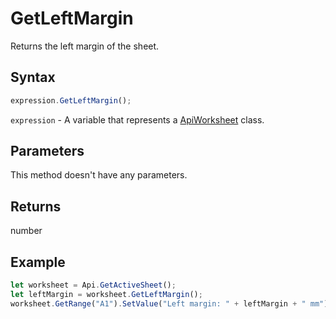 # GetLeftMargin

Returns the left margin of the sheet.

## Syntax

```javascript
expression.GetLeftMargin();
```

`expression` - A variable that represents a [ApiWorksheet](../ApiWorksheet.md) class.

## Parameters

This method doesn't have any parameters.

## Returns

number

## Example



```javascript editor-
let worksheet = Api.GetActiveSheet();
let leftMargin = worksheet.GetLeftMargin();
worksheet.GetRange("A1").SetValue("Left margin: " + leftMargin + " mm");
```
